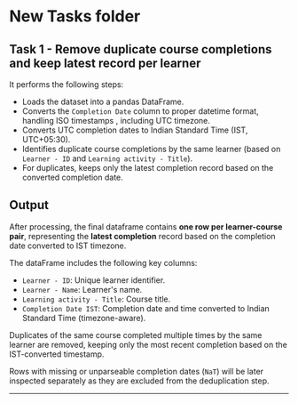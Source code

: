 # New Tasks folder

## Task 1 - Remove duplicate course completions and keep latest record per learner

It performs the following steps:

- Loads the dataset into a pandas DataFrame.
- Converts the `Completion Date` column to proper datetime format, handling ISO timestamps , including UTC timezone.
- Converts UTC completion dates to Indian Standard Time (IST, UTC+05:30).
- Identifies duplicate course completions by the same learner (based on `Learner - ID` and `Learning activity - Title`).
- For duplicates, keeps only the latest completion record based on the converted completion date.

## Output

After processing, the final dataframe contains **one row per learner-course pair**, representing the **latest completion** record based on the completion date converted to IST timezone.

The dataFrame includes the following key columns:

- `Learner - ID`: Unique learner identifier.
- `Learner - Name`: Learner's name.
- `Learning activity - Title`: Course title.
- `Completion Date IST`: Completion date and time converted to Indian Standard Time (timezone-aware).

Duplicates of the same course completed multiple times by the same learner are removed, keeping only the most recent completion based on the IST-converted timestamp.

Rows with missing or unparseable completion dates (`NaT`) will be later inspected separately as they are excluded from the deduplication step.

---


